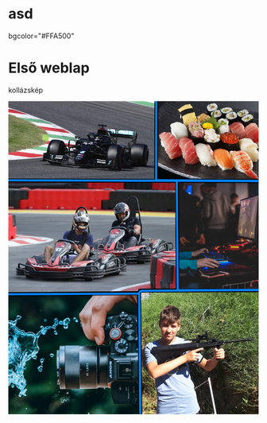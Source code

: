 # asd
<!DOCTYPE html>
<html>
<head>
<title>asd</title>
</head>
<body>
  bgcolor="#FFA500"

<h1>Első weblap</h1>
<p>kollázskép</p>
<img src="kollazskep.png" alt="Italian Trulli">

</body>
</html>
